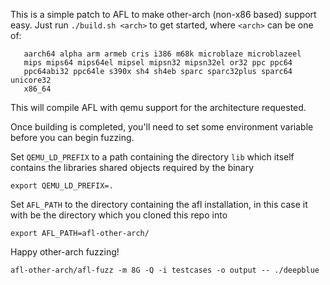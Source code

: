 This is a simple patch to AFL to make other-arch (non-x86 based) support easy. Just
run `./build.sh <arch>` to get started, where `<arch>` can be one of:

```
   aarch64 alpha arm armeb cris i386 m68k microblaze microblazeel 
   mips mips64 mips64el mipsel mipsn32 mipsn32el or32 ppc ppc64 
   ppc64abi32 ppc64le s390x sh4 sh4eb sparc sparc32plus sparc64 unicore32 
   x86_64
```

This will compile AFL with qemu support for the architecture requested. 

Once building is completed, you'll need to set some environment variable before you can
begin fuzzing.

Set `QEMU_LD_PREFIX` to a path containing the directory `lib` which itself
contains the libraries shared objects required by the binary
```
export QEMU_LD_PREFIX=.
```

Set `AFL_PATH` to the directory containing the afl installation, in this case it with
be the directory which you cloned this repo into
```
export AFL_PATH=afl-other-arch/
```

Happy other-arch fuzzing!
```
afl-other-arch/afl-fuzz -m 8G -Q -i testcases -o output -- ./deepblue
```
